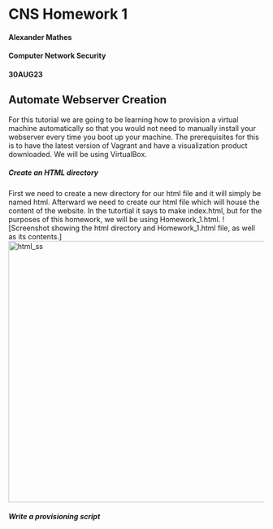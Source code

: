 # CNS Homework 1
#### Alexander Mathes
#### Computer Network Security
#### 30AUG23
## Automate Webserver Creation
For this tutorial we are going to be learning how to provision a virtual machine automatically so that you would not need to manually install your webserver every time you boot up your machine.  The prerequisites for this is to have the latest version of Vagrant and have a visualization product downloaded.  We will be using VirtualBox.
##### Create an HTML directory
First we need to create a new directory for our html file and it will simply be named html.  Afterward we need to create our html file which will house the content of the website.  In the tutortial it says to make index.html, but for the purposes of this homework, we will be using Homework_1.html.
![Screenshot showing the html directory and Homework_1.html file, as well as its contents.] 
<img width="514" alt="html_ss" src="https://github.com/RoboTurtle/CNS/assets/70544712/8b41cebb-bf36-4ba0-be4f-0c489faa79f5">
##### Write a provisioning script



